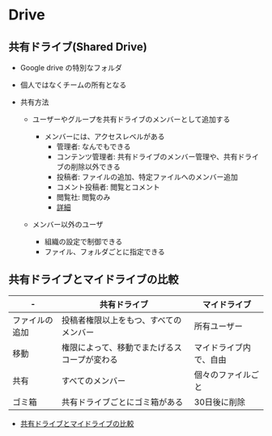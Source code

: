 # Drive

## 共有ドライブ(Shared Drive)

* Google drive の特別なフォルダ
* 個人ではなくチームの所有となる

* 共有方法
  * ユーザーやグループを共有ドライブのメンバーとして追加する
    * メンバーには、アクセスレベルがある
      * 管理者: なんでもできる
      * コンテンツ管理者: 共有ドライブのメンバー管理や、共有ドライブの削除以外できる
      * 投稿者: ファイルの追加、特定ファイルへのメンバー追加
      * コメント投稿者: 閲覧とコメント
      * 閲覧社: 閲覧のみ
      * [詳細](https://support.google.com/a/users/answer/9310249?sjid=8616892541817436407-NC#1.2)

  * メンバー以外のユーザ
    * 組織の設定で制御できる
    * ファイル、フォルダごとに指定できる


## 共有ドライブとマイドライブの比較


| \-             | 共有ドライブ                                 | マイドライブ           |
|----------------|----------------------------------------------|------------------------|
| ファイルの追加 | 投稿者権限以上をもつ、すべてのメンバー       | 所有ユーザー           |
| 移動           | 権限によって、移動でまたげるスコープが変わる | マイドライブ内で、自由 |
| 共有           | すべてのメンバー                             | 個々のファイルごと     |
| ゴミ箱         | 共有ドライブごとにゴミ箱がある               | 30日後に削除           |

* [共有ドライブとマイドライブの比較](https://support.google.com/a/users/answer/7212025)
